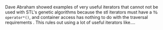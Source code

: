 Dave Abraham showed examples of very useful iterators that cannot not be used with STL's genetic algorithms because the stl iterators must have a `T& operator*()`, and container access  has nothing to do with the traversal requirements .
This rules out using a lot of useful iterators like....
